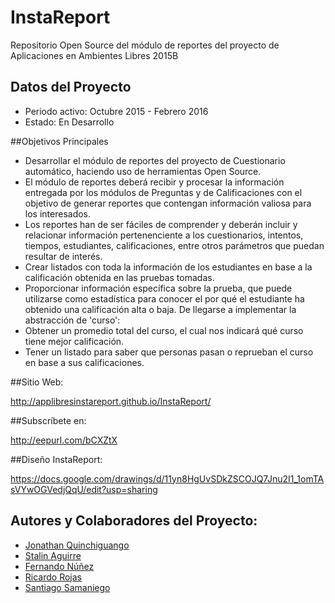 # InstaReport
Repositorio Open Source del módulo de reportes del proyecto de Aplicaciones en Ambientes Libres 2015B

## Datos del Proyecto
- Periodo activo: Octubre 2015 - Febrero 2016
- Estado: En Desarrollo

##Objetivos Principales

- Desarrollar el módulo de reportes del proyecto de Cuestionario automático, haciendo uso de herramientas Open Source.
- El módulo de reportes deberá recibir y procesar la información entregada por los módulos de Preguntas y de Calificaciones con el objetivo de generar reportes que contengan información valiosa para los interesados.
- Los reportes han de ser fáciles de comprender y deberán incluir y relacionar información pertenenciente a los cuestionarios, intentos, tiempos, estudiantes, calificaciones, entre otros parámetros que puedan resultar de interés.
- Crear listados  con toda la información de los estudiantes en base a la calificación obtenida en las pruebas tomadas.
- Proporcionar información específica sobre la prueba, que puede utilizarse como estadística para conocer el por qué el estudiante ha obtenido una calificación alta o baja.
De llegarse a implementar la abstracción de 'curso':
- Obtener un promedio total del curso, el cual nos indicará qué curso tiene mejor calificación.
- Tener un listado para saber que personas pasan o reprueban el curso en base a sus calificaciones.

##Sitio Web: 

 http://applibresinstareport.github.io/InstaReport/
 
##Subscríbete en:

http://eepurl.com/bCXZtX

##Diseño InstaReport:

https://docs.google.com/drawings/d/11yn8HgUvSDkZSCOJQ7Jnu2I1_1omTAsVYwOGVedjQqU/edit?usp=sharing


## Autores y Colaboradores del Proyecto:
* [Jonathan Quinchiguango]
* [Stalin Aguirre]         
* [Fernando Núñez]        
* [Ricardo Rojas]          
* [Santiago Samaniego]     

[Jonathan Quinchiguango]: <https://github.com/orgs/AppLibresInstaReport/people/jonathanQuinchiguango>
[Stalin Aguirre]: <https://github.com/orgs/AppLibresInstaReport/people/nekopq>
[Fernando Núñez]: <https://github.com/orgs/AppLibresInstaReport/people/fercho1>
[Ricardo Rojas]: <https://github.com/orgs/AppLibresInstaReport/people/ricrojas>
[Santiago Samaniego]: <https://github.com/orgs/AppLibresInstaReport/people/Santiagobssi>
